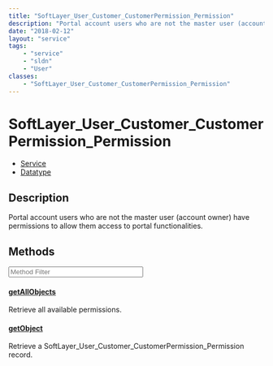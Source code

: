 ```yaml
---
title: "SoftLayer_User_Customer_CustomerPermission_Permission"
description: "Portal account users who are not the master user (account owner) have permissions to allow them access to portal functio... "
date: "2018-02-12"
layout: "service"
tags:
    - "service"
    - "sldn"
    - "User"
classes:
    - "SoftLayer_User_Customer_CustomerPermission_Permission"
---
```

# SoftLayer_User_Customer_CustomerPermission_Permission
<div id='service-datatype'>
    <ul id='sldn-reference-tabs'>
    <li id='service'> <a href='/reference/services/SoftLayer_User_Customer_CustomerPermission_Permission' >Service</a></li>    <li id='datatype'> <a href='/reference/datatypes/SoftLayer_User_Customer_CustomerPermission_Permission' >Datatype</a></li>
    </ul>
</div>

## Description
Portal account users who are not the master user (account owner) have permissions to allow them access to portal functionalities.



        
<div id="properties" class="content service-content">

## Methods

<div class="view-filters">
    <div class="clearfix">
        <div class="search-input-box">
            <input placeholder="Method Filter" onkeyup="titleSearch(inputId='edit-combine', divId='method-div', elementClass='method-row')" 
                type="text" id="edit-combine" value="" size="30" maxlength="128" class="form-text">
        </div>
    </div>
</div>

<div id="method-div">

<div class="method-row">

#### [getAllObjects](/reference/services/SoftLayer_User_Customer_CustomerPermission_Permission/getAllObjects)
Retrieve all available permissions.
</div>

<div class="method-row">

#### [getObject](/reference/services/SoftLayer_User_Customer_CustomerPermission_Permission/getObject)
Retrieve a SoftLayer_User_Customer_CustomerPermission_Permission record.
</div>
</div>

</div>


